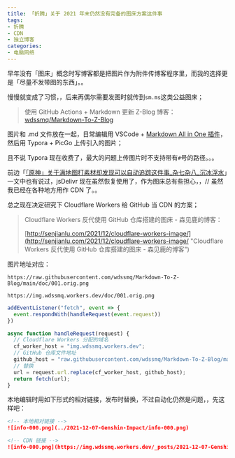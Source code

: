 ```yaml
---
title: 「折腾」关于 2021 年末仍然没有完备的图床方案这件事
tags:
- 折腾
- CDN
- 独立博客
categories:
- 电脑网络
---
```


早年没有「图床」概念时写博客都是把图片作为附件传博客程序里，而我的选择更是「尽量不发带图的东西」。。

<!--more-->

慢慢就变成了习惯，，后来再偶尔需要发图时就传到`sm.ms`这类公益图床；

> 使用 GitHub Actions + Markdown 更新 Z-Blog 博客：
[wdssmq/Markdown-To-Z-Blog](https://github.com/wdssmq/Markdown-To-Z-Blog "wdssmq/Markdown-To-Z-Blog: 使用 GitHub Actions + Markdown 更新 Z-Blog 博客。#md2zb")

图片和 .md 文件放在一起，日常编辑用 VSCode + [Markdown All in One 插件](https://marketplace.visualstudio.com/items?itemName=yzhang.markdown-all-in-one "Markdown All in One - Visual Studio Marketplace")，然后用 Typora + PicGo 上传引入的图片；

且不说 Typora 现在收费了，最大的问题上传图片时不支持带有`#`号的路径。。。

前边「[「原神」关于满地图打素材却发现可以自动追踪这件事\_杂七杂八\_沉冰浮水](https://www.wdssmq.com/post/20130808670.html "「原神」关于满地图打素材却发现可以自动追踪这件事\_杂七杂八\_沉冰浮水")」一文中也有说过，jsDelivr 现在虽然恢复使用了，作为图床总有些担心，，// 虽然我已经在各种地方用作 CDN 了。。

总之现在决定研究下 Cloudflare Workers 给 GitHub 当 CDN 的方案；

> Cloudflare Workers 反代使用 GitHub 仓库搭建的图床 - 森见鹿的博客：
>
> [http://senjianlu.com/2021/12/cloudflare-workers-image/](http://senjianlu.com/2021/12/cloudflare-workers-image/ "Cloudflare Workers 反代使用 GitHub 仓库搭建的图床 - 森见鹿的博客")

图片地址对应：

`https://raw.githubusercontent.com/wdssmq/Markdown-To-Z-Blog/main/doc/001.orig.png`

`https://img.wdssmq.workers.dev/doc/001.orig.png`

```js
addEventListener("fetch", event => {
  event.respondWith(handleRequest(event.request))
})

async function handleRequest(request) {
  // Cloudflare Workers 分配的域名
  cf_worker_host = "img.wdssmq.workers.dev";
  // GitHub 仓库文件地址
  github_host = "raw.githubusercontent.com/wdssmq/Markdown-To-Z-Blog/main";
  // 替换
  url = request.url.replace(cf_worker_host, github_host);
  return fetch(url);
}
```

本地编辑时用如下形式的相对链接，发布时替换，不过自动化仍然是问题，，先这样吧：

```markdown
<!-- 本地相对链接 -->
![info-000.png](../2021-12-07-Genshin-Impact/info-000.png)

<!-- CDN 链接 -->
![info-000.png](https://img.wdssmq.workers.dev/_posts/2021-12-07-Genshin-Impact/info-000.png)
```
